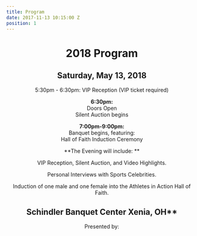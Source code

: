 ```yaml
---
title: Program
date: 2017-11-13 10:15:00 Z
position: 1
---
```


<div style="text-align: center;">

<h1>2018 Program</h1>

<h2>Saturday, May 13, 2018</h2>

<p><span style="font-style: italics">5:30pm - 6:30pm: </span>
VIP Reception (VIP ticket required)</p>

**6:30pm:**\
Doors Open\
Silent Auction begins

**7:00pm-9:00pm:**\
Banquet begins, featuring:\
Hall of Faith Induction Ceremony

\*\*The Evening will include: \*\*

VIP Reception, Silent Auction, and Video Highlights.

Personal Interviews with Sports Celebrities.

Induction of one male and one female into the Athletes in Action Hall of Faith.

<h2>Schindler Banquet Center Xenia, OH**</h2>

Presented by:
</div>